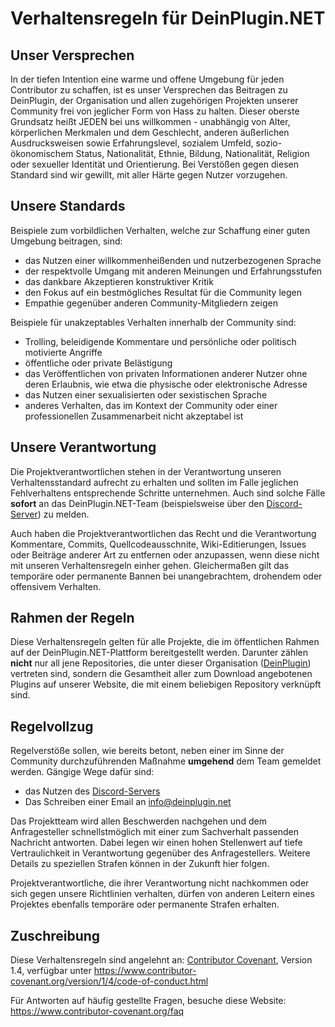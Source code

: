 # Verhaltensregeln für DeinPlugin.NET

## Unser Versprechen

In der tiefen Intention eine warme und offene Umgebung für jeden Contributor zu schaffen, ist es unser Versprechen das Beitragen zu DeinPlugin, der Organisation und allen zugehörigen Projekten unserer Community frei von jeglicher Form von Hass zu halten. Dieser oberste Grundsatz heißt JEDEN bei uns willkommen - unabhängig von Alter, körperlichen Merkmalen und dem Geschlecht, anderen äußerlichen Ausdrucksweisen sowie Erfahrungslevel, sozialem Umfeld, sozio-ökonomischem Status, Nationalität, Ethnie, Bildung, Nationalität, Religion oder sexueller Identität und Orientierung.
Bei Verstößen gegen diesen Standard sind wir gewillt, mit aller Härte gegen Nutzer vorzugehen.

## Unsere Standards

Beispiele zum vorbildlichen Verhalten, welche zur Schaffung einer guten Umgebung beitragen, sind:

* das Nutzen einer willkommenheißenden und nutzerbezogenen Sprache
* der respektvolle Umgang mit anderen Meinungen und Erfahrungsstufen
* das dankbare Akzeptieren konstruktiver Kritik
* den Fokus auf ein bestmögliches Resultat für die Community legen
* Empathie gegenüber anderen Community-Mitgliedern zeigen

Beispiele für unakzeptables Verhalten innerhalb der Community sind:

* Trolling, beleidigende Kommentare und persönliche oder politisch motivierte Angriffe
* öffentliche oder private Belästigung
* das Veröffentlichen von privaten Informationen anderer Nutzer ohne deren Erlaubnis, wie etwa die physische oder elektronische Adresse
* das Nutzen einer sexualisierten oder sexistischen Sprache
* anderes Verhalten, das im Kontext der Community oder einer professionellen Zusammenarbeit nicht akzeptabel ist

## Unsere Verantwortung

Die Projektverantwortlichen stehen in der Verantwortung unseren Verhaltensstandard aufrecht zu erhalten und sollten im Falle jeglichen Fehlverhaltens entsprechende Schritte unternehmen. Auch sind solche Fälle **sofort** an das DeinPlugin.NET-Team (beispielsweise über den [Discord-Server](https://discord.gg/azG4wxrQWy)) zu melden.

Auch haben die Projektverantwortlichen das Recht und die Verantwortung Kommentare, Commits, Quellcodeausschnite, Wiki-Editierungen, Issues oder Beiträge anderer Art zu entfernen oder anzupassen, wenn diese nicht mit unseren Verhaltensregeln einher gehen. Gleichermaßen gilt das temporäre oder permanente Bannen bei unangebrachtem, drohendem oder offensivem Verhalten.

## Rahmen der Regeln

Diese Verhaltensregeln gelten für alle Projekte, die im öffentlichen Rahmen auf der DeinPlugin.NET-Plattform bereitgestellt werden. Darunter zählen **nicht** nur all jene Repositories, die unter dieser Organisation ([DeinPlugin](https://github.com/DeinPlugin)) vertreten sind, sondern die Gesamtheit aller zum Download angebotenen Plugins auf unserer Website, die mit einem beliebigen Repository verknüpft sind.

## Regelvollzug

Regelverstöße sollen, wie bereits betont, neben einer im Sinne der Community durchzuführenden Maßnahme **umgehend** dem Team gemeldet werden. Gängige Wege dafür sind:
- das Nutzen des [Discord-Servers](https://discord.gg/azG4wxrQWy)
- Das Schreiben einer Email an info@deinplugin.net

Das Projektteam wird allen Beschwerden nachgehen und dem Anfragesteller schnellstmöglich mit einer zum Sachverhalt passenden Nachricht antworten. Dabei legen wir einen hohen Stellenwert auf tiefe Vertraulichkeit in Verantwortung gegenüber des Anfragestellers.
Weitere Details zu speziellen Strafen können in der Zukunft hier folgen.

Projektverantwortliche, die ihrer Verantwortung nicht nachkommen oder sich gegen unsere Richtlinien verhalten, dürfen von anderen Leitern eines Projektes ebenfalls temporäre oder permanente Strafen erhalten.

## Zuschreibung

Diese Verhaltensregeln sind angelehnt an: [Contributor Covenant][homepage], Version 1.4,
verfügbar unter https://www.contributor-covenant.org/version/1/4/code-of-conduct.html

[homepage]: https://www.contributor-covenant.org

Für Antworten auf häufig gestellte Fragen, besuche diese Website:
https://www.contributor-covenant.org/faq
